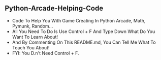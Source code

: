 ## Python-Arcade-Helping-Code
- Code To Help You With Game Creating In Python Arcade, Math, Pymunk, Random...
- All You Need To Do Is Use Control + F And Type Down What Do You Want To Learn About!
- And By Commenting On This README.md, You Can Tell Me What To Teach You About!
- FYI: You D.n't Need Control + F.

